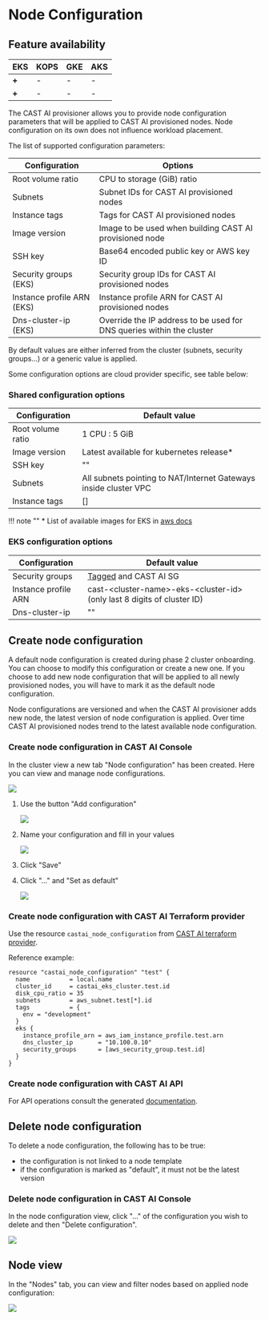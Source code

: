 # Node Configuration

## Feature availability

| EKS | KOPS | GKE | AKS |
| --- | ---- | --- | --- |
| **+** |  -   |  -  |  -  |
| **+** |  -   |  -  |  -  |

The CAST AI provisioner allows you to provide node configuration parameters
that will be applied to CAST AI provisioned nodes.
Node configuration on its own does not influence workload placement.

The list of supported configuration parameters:

| Configuration              | Options |
|----------------------------|---------|
| Root volume ratio          | CPU to storage (GiB) ratio |
| Subnets                    | Subnet IDs for CAST AI provisioned nodes |
| Instance tags              | Tags for CAST AI provisioned nodes |
| Image version              | Image to be used when building CAST AI provisioned node |
| SSH key                    | Base64 encoded public key or AWS key ID |
| Security groups (EKS)      | Security group IDs for CAST AI provisioned nodes |
| Instance profile ARN (EKS) |  Instance profile ARN for CAST AI provisioned nodes |
| Dns-cluster-ip (EKS)       | Override the IP address to be used for DNS queries within the cluster |


By default values are either inferred from the cluster (subnets, security groups...) or a generic value is applied.

Some configuration options are cloud provider specific, see table below:

### Shared configuration options

| Configuration        | Default value  |
|----------------------|----------------|
| Root volume ratio    |  1 CPU : 5 GiB |
| Image version        | Latest available for kubernetes release* |
| SSH key              | ""             |
| Subnets              | All subnets pointing to NAT/Internet Gateways inside cluster VPC |
| Instance tags        | []             |

!!! note ""
    \* List of available images for EKS in [aws docs](https://docs.aws.amazon.com/eks/latest/userguide/eks-optimized-ami.html)

### EKS configuration options

| Configuration        | Default value |
|----------------------|---------------|
| Security groups      | [Tagged](https://docs.aws.amazon.com/eks/latest/userguide/sec-group-reqs.html) and CAST AI SG |
| Instance profile ARN | cast-<cluster-name\>-eks-<cluster-id\> (only last 8 digits of cluster ID) |
| Dns-cluster-ip       | ""            |

## Create node configuration

A default node configuration is created during phase 2 cluster onboarding.
You can choose to modify this configuration or create a new one.
If you choose to add new node configuration that will be applied to all newly
provisioned nodes, you will have to mark it as the default node configuration.

Node configurations are versioned and when the CAST AI provisioner adds new node,
the latest version of node configuration is applied. Over time CAST AI provisioned
nodes trend to the latest available node configuration.

### Create node configuration in CAST AI Console

In the cluster view a new tab "Node configuration" has been created.
Here you can view and manage node configurations.

![](node-config/node-config.png)

 1. Use the button "Add configuration"

    ![](node-config/node-config-create-1.png)

 2. Name your configuration and fill in your values

    ![](node-config/node-config-create-2.png)

 3. Click "Save"

 4. Click "..." and "Set as default"

    ![](node-config/node-config-create-3.png)

### Create node configuration with CAST AI Terraform provider

Use the resource `castai_node_configuration` from [CAST AI terraform provider](https://github.com/castai/terraform-provider-castai).

Reference example:

```hcl
resource "castai_node_configuration" "test" {
  name           = local.name
  cluster_id     = castai_eks_cluster.test.id
  disk_cpu_ratio = 35
  subnets        = aws_subnet.test[*].id
  tags           = {
    env = "development"
  }
  eks {
    instance_profile_arn = aws_iam_instance_profile.test.arn
    dns_cluster_ip       = "10.100.0.10"
    security_groups      = [aws_security_group.test.id]
  }
}
```

### Create node configuration with CAST AI API

For API operations consult the generated [documentation](https://api.cast.ai/v1/spec/#/NodeConfigurationAPI).

## Delete node configuration

To delete a node configuration, the following has to be true:

* the configuration is not linked to a node template
* if the configuration is marked as "default", it must not be the latest version

### Delete node configuration in CAST AI Console

In the node configuration view, click "..." of the configuration you wish to delete
and then "Delete configuration".

![](node-config/node-config-delete.png)

## Node view

In the "Nodes" tab, you can view and filter nodes based on applied node configuration:

![](node-config/node-config-list.png)
